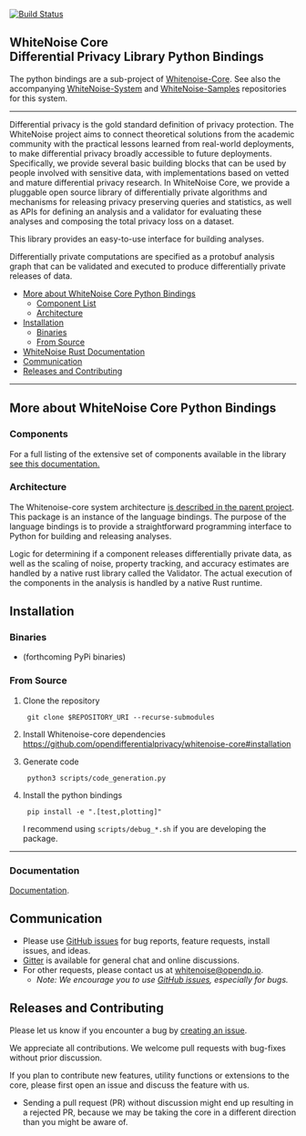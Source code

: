 [![Build Status](https://travis-ci.com/opendifferentialprivacy/whitenoise-core-python.svg?branch=develop)](https://travis-ci.com/opendifferentialprivacy/whitenoise-core-python)

## WhiteNoise Core <br/> Differential Privacy Library Python Bindings <br/>

The python bindings are a sub-project of [Whitenoise-Core](https://github.com/opendifferentialprivacy/whitenoise-core).
See also the accompanying [WhiteNoise-System](https://github.com/opendifferentialprivacy/whitenoise-system) and [WhiteNoise-Samples](https://github.com/opendifferentialprivacy/whitenoise-samples) repositories for this system.

---

Differential privacy is the gold standard definition of privacy protection. The WhiteNoise project aims to connect theoretical solutions from the academic community with the practical lessons learned from real-world deployments, to make differential privacy broadly accessible to future deployments. Specifically, we provide several basic building blocks that can be used by people involved with sensitive data, with implementations based on vetted and mature differential privacy research. In WhiteNoise Core, we provide a pluggable open source library of differentially private algorithms and mechanisms for releasing privacy preserving queries and statistics, as well as APIs for defining an analysis and a validator for evaluating these analyses and composing the total privacy loss on a dataset.

This library provides an easy-to-use interface for building analyses.

Differentially private computations are specified as a protobuf analysis graph that can be validated and executed to produce differentially private releases of data.


- [More about WhiteNoise Core Python Bindings](#more-about-whitenoise-core-runtime)
  - [Component List](#components)
  - [Architecture](#architecture)
- [Installation](#installation)
  - [Binaries](#binaries)
  - [From Source](#from-source)
- [WhiteNoise Rust Documentation](#whitenoise-rust-documentation)
- [Communication](#communication)
- [Releases and Contributing](#releases-and-contributing)

---

## More about WhiteNoise Core Python Bindings

### Components

For a full listing of the extensive set of components available in the library [see this documentation.](https://opendifferentialprivacy.github.io/whitenoise-core/doc/whitenoise_validator/docs/components/index.html)

### Architecture

The Whitenoise-core system architecture [is described in the parent project](https://github.com/opendifferentialprivacy/whitenoise-core#Architecture).
This package is an instance of the language bindings. The purpose of the language bindings is to provide a straightforward programming interface to Python for building and releasing analyses.

Logic for determining if a component releases differentially private data, as well as the scaling of noise, property tracking, and accuracy estimates are handled by a native rust library called the Validator.
The actual execution of the components in the analysis is handled by a native Rust runtime.


## Installation

### Binaries

- (forthcoming PyPi binaries)

### From Source

1. Clone the repository

        git clone $REPOSITORY_URI --recurse-submodules

2. Install Whitenoise-core dependencies
   https://github.com/opendifferentialprivacy/whitenoise-core#installation

3. Generate code

        python3 scripts/code_generation.py

4. Install the python bindings

        pip install -e ".[test,plotting]"

    I recommend using `scripts/debug_*.sh` if you are developing the package.

---

### Documentation

[Documentation](https://opendifferentialprivacy.github.io/whitenoise-core/bindings-python/index.html).

## Communication

- Please use [GitHub issues](https://github.com/opendifferentialprivacy/whitenoise-core-python/issues) for bug reports, feature requests, install issues, and ideas.
- [Gitter](https://gitter.im/opendifferentialprivacy/WhiteNoise) is available for general chat and online discussions.
- For other requests, please contact us at [whitenoise@opendp.io](mailto:whitenoise@opendp.io).
  - _Note: We encourage you to use [GitHub issues](https://github.com/opendifferentialprivacy/whitenoise-core-python/issues), especially for bugs._

## Releases and Contributing

Please let us know if you encounter a bug by [creating an issue](https://github.com/opendifferentialprivacy/whitenoise-core-python/issues).

We appreciate all contributions. We welcome pull requests with bug-fixes without prior discussion.

If you plan to contribute new features, utility functions or extensions to the core, please first open an issue and discuss the feature with us.
  - Sending a pull request (PR) without discussion might end up resulting in a rejected PR, because we may be taking the core in a different direction than you might be aware of.
